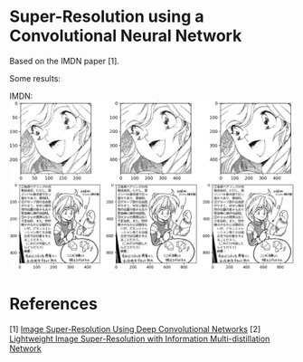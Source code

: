 Super-Resolution using a Convolutional Neural Network
=====================================================
Based on the IMDN paper [1].

Some results:

IMDN:
![](https://github.com/sandrazd459/sr-repo/blob/main/image/test1.png)
![](https://github.com/sandrazd459/sr-repo/blob/main/image/test2.png)

References
==========
[1] [Image Super-Resolution Using Deep Convolutional Networks](https://arxiv.org/abs/1501.00092)
[2] [Lightweight Image Super-Resolution with Information Multi-distillation Network](https://arxiv.org/abs/1909.118562)

